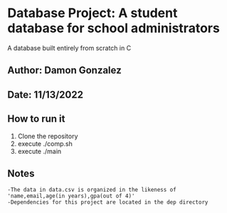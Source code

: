 # Database Project: A student database for school administrators

A database built entirely from scratch in C

## Author: Damon Gonzalez

## Date: 11/13/2022

## How to run it

1. Clone the repository
2. execute ./comp.sh
3. execute ./main <your data file>

## Notes
	-The data in data.csv is organized in the likeness of 'name,email,age(in years),gpa(out of 4)'
	-Dependencies for this project are located in the dep directory

